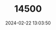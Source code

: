 ---
title: "14500"
category: "Nematostella vectensis"
draft: false
date: 2024-02-22 13:03:50
languages:
  English: ["Starlet Sea Anemone"]
---